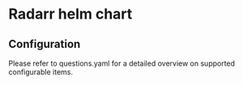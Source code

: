 # Radarr helm chart

## Configuration

Please refer to questions.yaml for a detailed overview on supported configurable items.
